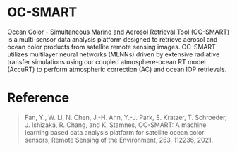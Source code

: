 # OC-SMART
[Ocean Color - Simultaneous Marine and Aerosol Retrieval Tool (OC-SMART)]((http://www.rtatmocn.com/oc-smart/)) is a multi-sensor data analysis platform designed to retrieve aerosol and ocean color products from satellite remote sensing images. OC-SMART utilizes multilayer neural networks (MLNNs) driven by extensive radiative transfer simulations using our coupled atmosphere-ocean RT model (AccuRT) to perform atmospheric correction (AC) and ocean IOP retrievals.
# Reference
> Fan, Y., W. Li, N. Chen, J.-H. Ahn, Y.-J. Park, S. Kratzer, T. Schroeder, J. Ishizaka, R. Chang, and K. Stamnes, OC-SMART: A machine learning based data analysis platform for satellite ocean color sensors, Remote Sensing of the Environment, 253, 112236, 2021.

